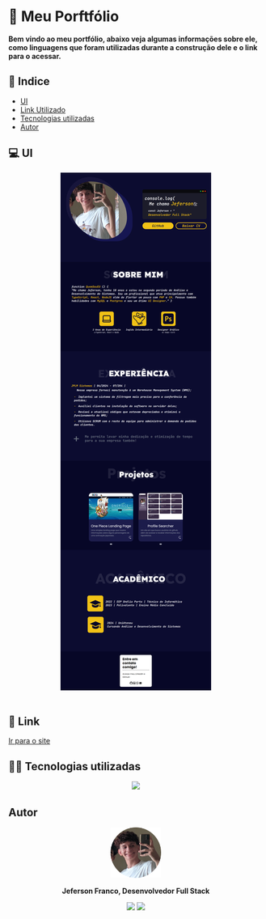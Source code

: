 # 📃 Meu Porftfólio

 <p> <b> Bem vindo ao meu portfólio, abaixo veja algumas informações sobre ele, como linguagens que foram utilizadas durante a construção dele e o link para o acessar. </b></p>

## 📌 Indice

- [UI](#UI)
- [Link Utilizado](#Como-rodar)
- [Tecnologias utilizadas](#Tecnologias-utilizadas)
- [Autor](#Autor)

## 💻 UI

<div align = "center">
    <img src = "./assets/entire-site.png">
</div>
<br>

## 🎈 Link

<a href="https://"> Ir para o site </a>

## 👨‍💻 Tecnologias utilizadas

<div align = center>
<img src = "https://skillicons.dev/icons?i=ts,react,tailwind">
</div>

## Autor

<div align = center>
 <img src = "./assets/fotominhacircle.png" style = "width: 100px;">
 <p> <b> Jeferson Franco, Desenvolvedor Full Stack </b> </p> 
 <a style = "text-decoration: none;" href = "https://github.com/jefolidev"> <img src = "https://skillicons.dev/icons?i=linkedin" style = "width: 20px;"> </a>
 <a style = "text-decoration: none;" href = "https://www.linkedin.com/in/jeferson-franco-1349062b0/"> <img src = "https://skillicons.dev/icons?i=github&theme=light" style = "width: 20px;"> </a>
</div>
